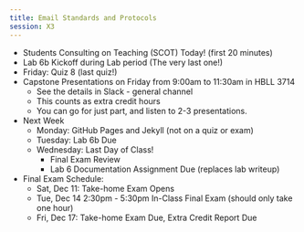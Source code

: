 ```yaml
---
title: Email Standards and Protocols
session: X3
---
```


* Students Consulting on Teaching (SCOT) Today! (first 20 minutes)
* Lab 6b Kickoff during Lab period (The very last one!)
* Friday: Quiz 8 (last quiz!)
* Capstone Presentations on Friday from 9:00am to 11:30am in HBLL 3714
    * See the details in Slack - general channel
    * This counts as extra credit hours
    * You can go for just part, and listen to 2-3 presentations.
* Next Week
    * Monday: GitHub Pages and Jekyll (not on a quiz or exam)
    * Tuesday: Lab 6b Due
    * Wednesday: Last Day of Class!
        * Final Exam Review
        * Lab 6 Documentation Assignment Due (replaces lab writeup)
* Final Exam Schedule:
    * Sat, Dec 11: Take-home Exam Opens
    * Tue, Dec 14 2:30pm - 5:30pm In-Class Final Exam (should only take one hour)
    * Fri, Dec 17: Take-home Exam Due, Extra Credit Report Due
